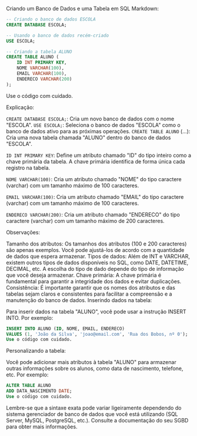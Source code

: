 Criando um Banco de Dados e uma Tabela em SQL
Markdown:

```SQL
-- Criando o banco de dados ESCOLA
CREATE DATABASE ESCOLA;

-- Usando o banco de dados recém-criado
USE ESCOLA;

-- Criando a tabela ALUNO
CREATE TABLE ALUNO (
    ID INT PRIMARY KEY,
    NOME VARCHAR(100),
    EMAIL VARCHAR(100),
    ENDERECO VARCHAR(200)
);
```

Use o código com cuidado.

Explicação:

`CREATE DATABASE ESCOLA;`: Cria um novo banco de dados com o nome "ESCOLA".
`USE ESCOLA;`: Seleciona o banco de dados "ESCOLA" como o banco de dados ativo para as próximas operações.
`CREATE TABLE ALUNO` (...): Cria uma nova tabela chamada "ALUNO" dentro do banco de dados "ESCOLA".

`ID INT PRIMARY KEY`: Define um atributo chamado "ID" do tipo inteiro como a chave primária da tabela. A chave primária identifica de forma única cada registro na tabela.

`NOME VARCHAR(100)`: Cria um atributo chamado "NOME" do tipo caractere (varchar) com um tamanho máximo de 100 caracteres.

`EMAIL VARCHAR(100)`: Cria um atributo chamado "EMAIL" do tipo caractere (varchar) com um tamanho máximo de 100 caracteres.

`ENDERECO VARCHAR(200)`: Cria um atributo chamado "ENDERECO" do tipo caractere (varchar) com um tamanho máximo de 200 caracteres.

Observações:

Tamanho dos atributos: Os tamanhos dos atributos (100 e 200 caracteres) são apenas exemplos. Você pode ajustá-los de acordo com a quantidade de dados que espera armazenar.
Tipos de dados: Além de INT e VARCHAR, existem outros tipos de dados disponíveis no SQL, como DATE, DATETIME, DECIMAL, etc. A escolha do tipo de dado depende do tipo de informação que você deseja armazenar.
Chave primária: A chave primária é fundamental para garantir a integridade dos dados e evitar duplicações.
Consistência: É importante garantir que os nomes dos atributos e das tabelas sejam claros e consistentes para facilitar a compreensão e a manutenção do banco de dados.
Inserindo dados na tabela:

Para inserir dados na tabela "ALUNO", você pode usar a instrução INSERT INTO. Por exemplo:

```SQL
INSERT INTO ALUNO (ID, NOME, EMAIL, ENDERECO)
VALUES (1, 'João da Silva', 'joao@email.com', 'Rua dos Bobos, nº 0');
Use o código com cuidado.
```

Personalizando a tabela:

Você pode adicionar mais atributos à tabela "ALUNO" para armazenar outras informações sobre os alunos, como data de nascimento, telefone, etc. Por exemplo:

```SQL
ALTER TABLE ALUNO
ADD DATA_NASCIMENTO DATE;
Use o código com cuidado.
```

Lembre-se que a sintaxe exata pode variar ligeiramente dependendo do sistema gerenciador de banco de dados que você está utilizando (SQL Server, MySQL, PostgreSQL, etc.). Consulte a documentação do seu SGBD para obter mais informações.